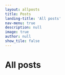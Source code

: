 ```yaml
---
layout: allposts
title: Posts
landing-title: 'All posts'
nav-menu: true
description: null
image: true
author: null
show_tile: false
---
```


<h1>All posts</h1>

